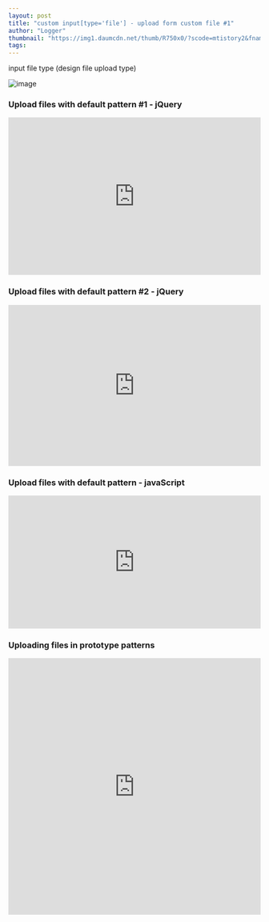 ```yaml
---
layout: post
title: "custom input[type='file'] - upload form custom file #1"
author: "Logger"
thumbnail: "https://img1.daumcdn.net/thumb/R750x0/?scode=mtistory2&fname=https%3A%2F%2Ft1.daumcdn.net%2Fcfile%2Ftistory%2F231A6139569436CD07"
tags: 
---
```



input file type (design file upload type)

![image](https://t1.daumcdn.net/cfile/tistory/231A6139569436CD07)

### Upload files with default pattern #1 - jQuery

<iframe allowfullscreen="true" allowpaymentrequest="true" allowtransparency="true" class="cp_embed_iframe " frameborder="0" height="315" width="100%" name="cp_embed_1" scrolling="no" src="https://codepen.io/jaehee/embed/jWwGRY?height=315&amp;theme-id=19458&amp;slug-hash=jWwGRY&amp;default-tab=result&amp;user=jaehee&amp;name=cp_embed_1" style="width: 100%; overflow:hidden; display:block;" title="CodePen Embed" loading="lazy" id="cp_embed_jWwGRY"></iframe>

### Upload files with default pattern #2 - jQuery

<iframe allowfullscreen="true" allowpaymentrequest="true" allowtransparency="true" class="cp_embed_iframe " frameborder="0" height="322" width="100%" name="cp_embed_2" scrolling="no" src="https://codepen.io/jaehee/embed/pgwpgz?height=322&amp;theme-id=19458&amp;slug-hash=pgwpgz&amp;default-tab=result&amp;user=jaehee&amp;name=cp_embed_2" style="width: 100%; overflow:hidden; display:block;" title="CodePen Embed" loading="lazy" id="cp_embed_pgwpgz"></iframe>

### Upload files with default pattern - javaScript

<iframe allowfullscreen="true" allowpaymentrequest="true" allowtransparency="true" class="cp_embed_iframe " frameborder="0" height="266" width="100%" name="cp_embed_3" scrolling="no" src="https://codepen.io/jaehee/embed/PZjJrW?height=266&amp;theme-id=19458&amp;slug-hash=PZjJrW&amp;default-tab=js&amp;user=jaehee&amp;name=cp_embed_3" style="width: 100%; overflow:hidden; display:block;" title="CodePen Embed" loading="lazy" id="cp_embed_PZjJrW"></iframe>

### Uploading files in prototype patterns

<iframe allowfullscreen="true" allowpaymentrequest="true" allowtransparency="true" class="cp_embed_iframe " frameborder="0" height="513" width="100%" name="cp_embed_4" scrolling="no" src="https://codepen.io/jaehee/embed/ojpPmm?height=513&amp;theme-id=19458&amp;slug-hash=ojpPmm&amp;default-tab=js&amp;user=jaehee&amp;name=cp_embed_4" style="width: 100%; overflow:hidden; display:block;" title="CodePen Embed" loading="lazy" id="cp_embed_ojpPmm"></iframe>